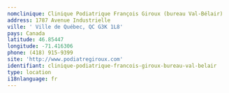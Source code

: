 ```yaml
---
nomclinique: Clinique Podiatrique François Giroux (bureau Val-Bélair)
address: 1787 Avenue Industrielle
ville: ' Ville de Québec, QC G3K 1L8'
pays: Canada
latitude: 46.85447
longitude: -71.416306
phone: (418) 915-9399
site: 'http://www.podiatregiroux.com'
identifiant: clinique-podiatrique-francois-giroux-bureau-val-belair
type: location
i18nlanguage: fr
---
```




